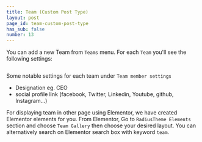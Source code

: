 ```yaml
---
title: Team (Custom Post Type)
layout: post
page_id: team-custom-post-type
has_sub: false
number: 13
---
```


You can add a new Team from `Teams` menu. For each `Team` you'll see the following settings:

<img alt="" src="{{ 'assets/images/koncreate_theme/cpt/team.jpg' | relative_url }}">

Some notable settings for each team under `Team member settings`

* Designation eg. CEO
* social profile link (facebook, Twitter, Linkedin, Youtube, github, Instagram...)



For displaying team in other page using Elementor, we have created Elementor elements for you.
From Elementor, Go to `RadiusTheme Elements` section and choose `Team Gallery` then choose your desired layout. You can alternatively search on Elementor search box with keyword `team`.

<img alt="" src="{{ 'assets/images/koncreate_theme/cpt/team-elementor.jpg' | relative_url }}">





